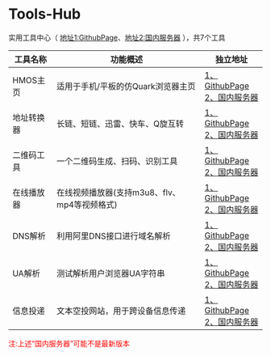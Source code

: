 # Tools-Hub
实用工具中心（ [地址1:GithubPage](https://icedwatermelonjuice.github.io/Tools-Hub)、[地址2:国内服务器](https://gem-th.rth1.one) ），共7个工具

| 工具名称 | 功能概述 | 独立地址 |
| --- | --- | --- |
| HMOS主页 | 适用于手机/平板的仿Quark浏览器主页 | [1、GithubPage](https://icedwatermelonjuice.github.io/HMOSHomePage)<br>[2、国内服务器](https://gem-hp.rth1.one) |
| 地址转换器 | 长链、短链、迅雷、快车、Q旋互转 | [1、GithubPage](https://icedwatermelonjuice.github.io/URL-change-tool)<br>[2、国内服务器](https://gem-cu.rth1.one) |
| 二维码工具 | 一个二维码生成、扫码、识别工具 | [1、GithubPage](https://icedwatermelonjuice.github.io/QRcode-Tool)<br>[2、国内服务器](https://gem-qr.rth1.one) |
| 在线播放器 | 在线视频播放器(支持m3u8、flv、mp4等视频格式) |[1、GithubPage](https://icedwatermelonjuice.github.io/Online-Player)<br>[2、国内服务器](https://gem-op.rth1.one) |
| DNS解析 | 利用阿里DNS接口进行域名解析 | [1、GithubPage](https://icedwatermelonjuice.github.io/DND-Parse)<br>[2、国内服务器](https://gem-dp.rth1.one) |
| UA解析 | 测试解析用户浏览器UA字符串 | [1、GithubPage](https://icedwatermelonjuice.github.io/UA-test)<br>[2、国内服务器](https://gem-ua.rth1.one) |
| 信息投递 | 文本空投网站，用于跨设备信息传递 | [1、GithubPage](https://icedwatermelonjuice.github.io/Message-Drop)<br>[2、国内服务器](https://gem-md.rth1.one) |

<p style="color:red">注:上述“国内服务器”可能不是最新版本</p>
